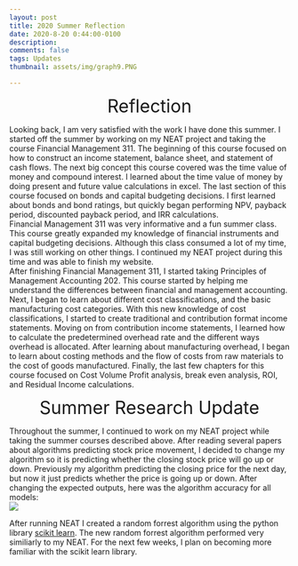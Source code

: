 ```yaml
---
layout: post
title: 2020 Summer Reflection
date: 2020-8-20 0:44:00-0100
description: 
comments: false
tags: Updates
thumbnail: assets/img/graph9.PNG

---
```


<p style="text-align: center;"><font size="+3">Reflection</font></p>
Looking back, I am very satisfied with the work I have done this summer. I started off the summer by working on my NEAT project and taking the course Financial Management 311. The beginning of this course focused on how to construct an income statement, balance sheet, and statement of cash flows. The next big concept this course covered was the time value of money and compound interest. I learned about the time value of money by doing present and future value calculations in excel. The last section of this course focused on bonds and capital budgeting decisions. I first learned about bonds and bond ratings, but quickly began performing NPV, payback period, discounted payback period, and IRR calculations. 

<br />
Financial Management 311 was very informative and a fun summer class. This course greatly expanded my knowledge of financial instruments and capital budgeting decisions. Although this class consumed a lot of my time, I was still working on other things. I continued my NEAT project during this time and was able to finish my website.

<br /> 
After finishing Financial Management 311, I started taking Principles of Management Accounting 202. This course started by helping me understand the differences between financial and management accounting. Next, I began to learn about different cost classifications, and the basic manufacturing cost categories. With this new knowledge of cost classifications, I started to create traditional and contribution format income statements. Moving on from contribution income statements, I learned how to calculate the predetermined overhead rate and the different ways overhead is allocated. After learning about manufacturing overhead, I began to learn about costing methods and the flow of costs from raw materials to the cost of goods manufactured. Finally, the last few chapters for this course focused on Cost Volume Profit analysis, break even analysis, ROI, and Residual Income calculations. 


<p style="text-align: center;"><font size="+3">Summer Research Update</font></p>
Throughout the summer, I continued to work on my NEAT project while taking the summer courses described above. After reading several papers about algorithms predicting stock price movement, I decided to change my algorithm so it is predicting whether the closing stock price will go up or down. Previously my algorithm predicting the closing price for the next day, but now it just predicts whether the price is going up or down. After changing the expected outputs, here was the algorithm accuracy for all models:

<div class="img">
    <img class="col three" src="{{ site.baseurl }}/assets/img/graph9.PNG">
</div>


After running NEAT I created a random forrest algorithm using the python library [scikit learn](https://scikit-learn.org/stable/). The new random forrest algorithm performed very similiarly to my NEAT. For the next few weeks, I plan on becoming more familiar with the scikit learn library. 


